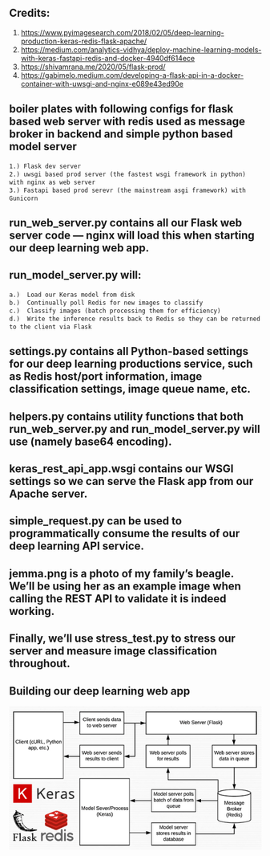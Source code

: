 ## Credits: 

1) https://www.pyimagesearch.com/2018/02/05/deep-learning-production-keras-redis-flask-apache/
2) https://medium.com/analytics-vidhya/deploy-machine-learning-models-with-keras-fastapi-redis-and-docker-4940df614ece
3) https://shivamrana.me/2020/05/flask-prod/
4) https://gabimelo.medium.com/developing-a-flask-api-in-a-docker-container-with-uwsgi-and-nginx-e089e43ed90e

## boiler plates with following configs for flask based web server with redis used as message broker in backend and simple python based model server

    1.) Flask dev server
    2.) uwsgi based prod server (the fastest wsgi framework in python) with nginx as web server
    3.) Fastapi based prod serevr (the mainstream asgi framework) with Gunicorn  

## run_web_server.py contains all our Flask web server code — nginx will load this when starting our deep learning web app.
## run_model_server.py will:
    a.)  Load our Keras model from disk
    b.)  Continually poll Redis for new images to classify
    c.)  Classify images (batch processing them for efficiency)
    d.)  Write the inference results back to Redis so they can be returned to the client via Flask
## settings.py contains all Python-based settings for our deep learning productions service, such as Redis host/port information, image classification settings, image queue name, etc.
## helpers.py contains utility functions that both run_web_server.py and run_model_server.py will use (namely base64 encoding).
## keras_rest_api_app.wsgi contains our WSGI settings so we can serve the Flask app from our Apache server.
## simple_request.py can be used to programmatically consume the results of our deep learning API service.
## jemma.png is a photo of my family’s beagle. We’ll be using her as an example image when calling the REST API to validate it is indeed working.
## Finally, we’ll use stress_test.py to stress our server and measure image classification throughout.
## Building our deep learning web app
![image info](./keras-prod-api/keras_api_header.png)